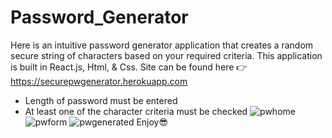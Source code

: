 # Password_Generator
Here is an intuitive password generator application that creates a random secure string of characters based on your required criteria.
This application is built in React.js, Html, & Css. 
Site can be found here 👉 https://securepwgenerator.herokuapp.com
- Length of password must be entered
- At least one of the character criteria must be checked
![pwhome](https://user-images.githubusercontent.com/14009158/80898177-24fa0600-8cc6-11ea-8f5c-a8f176bf946c.PNG)
![pwform](https://user-images.githubusercontent.com/14009158/80898180-288d8d00-8cc6-11ea-9d03-de51a4ccb2e0.PNG)
![pwgenerated](https://user-images.githubusercontent.com/14009158/80898182-2c211400-8cc6-11ea-9c62-3e4ee079851d.PNG)
Enjoy😎
